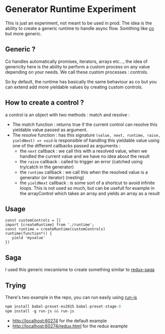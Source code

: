 Generator Runtime Experiment
============================

This is just an experiment, not meant to be used in prod.
The idea is the ability to create a generic runtime to handle async flow. Somthing like [co](https://github.com/tj/co) but more generic.

Generic ?
---------

Co handles automatically promises, iterators, arrays etc..., the idea of genericity here is the ability to perform a custom process on any value depending on your needs.
We call these custom processes : controls.

So by default, the runtime has basically the same behaviour as co but you can extend add more yieldable values by creating custom controls.

How to create a control ?
-------------------------

a control is an object with two methods : match and resolve :
 * The *match* function   : returns true if the current control can resolve this yieldable value passed as argument.
 * The *resolve* function : has this signature `(value, next, runtime, raise, yieldNext) => void` is responsible of handling this yieldable value using one of the different callbacks passed as arguments :
   * the `next` callback : we call this with a resolved value, when we handled the current value and we have no idea about the result
   * the `raise` callback : called to trigger an error (catched using try/catch in the generator)
   * the `runtime` callback : we call this when the resolved value is a generator (or iterator) (nesting)
   * the `yieldNext` callback : is some sort of a shortcut to avoid infinite loops. This is not used so much, but can be usefull for example in the arrayControl which takes an array and yields an array as a result

Usage
-----

```
const customControls = []
import {createRuntime} from './runtime';
const runtime = createRuntime(customControls)
runtime(function*() {
   yield 'myvalue'
})
```

Saga
----

I used this generic mecanisme to create something similar to [redux-saga](https://github.com/yelouafi/redux-saga)

Trying
------

There's two example in the repo, you can run easily using [run-js](https://github.com/remixz/run-js)

```javascript
npm install babel-preset-es2015 babel-preset-stage-0
npm install -g run-js && run-js
```

 * [http://localhost:60274](localhost:60274) for the default example
 * [http://localhost:60274/redux.html](localhost:60274) for the redux example
